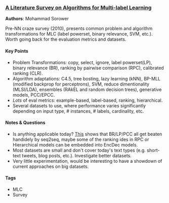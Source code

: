 ### [A Literature Survey on Algorithms for Multi-label Learning][1]

**Authors**: Mohammad Sorower

Pre-NN craze survey (2010), presents common problem and algorithm transformations
for MLC (label powerset, binary relevance, SVM, etc.). Worth going back for the
evaluation metrics and datasets.

#### Key Points

* Problem Transformations: copy, select, ignore, label powerset(LP), binary
  relevance (BR), ranking by pairwise comparison (RPC), calibrated ranking
  (CLR).
* Algorithm adaptations: C4.5, tree bosting, lazy learning (kNN), BP-MLL
  (modified backprop for perceptrons), SVM, reduce dimentionality (MLSI/LDA),
  ensembles (RAkEL and random decision trees), generative models, PCC/EPCC.
* _Lots_ of eval metrics: example-based, label-based, ranking, hierarchical.
* Several datasets to use, where performance varies significantly depending on
  input type, # instances, # labels, cardinality, etc.

#### Notes & Questions

* Is anything applicable today? [This][2] shows that BR/LP/PCC all get beaten
  handidely by seq2seq, maybe some of the ranking ides in RPC or Hierarchical
  models can be embedded into EncDec models.
* Most datasets are small and don't cover today's text types (e.g. short-text
  tweets, blog posts, etc.). Investigate better datasets.
* Very little experimentation, would be interesting to have a showdown of
  current approaches on big datasets.

#### Tags

* MLC
* Survey

[1]: https://www.researchgate.net/publication/266888594_A_Literature_Survey_on_Algorithms_for_Multi-label_Learning "Paper"
[2]: https://papers.nips.cc/paper/7125-maximizing-subset-accuracy-with-recurrent-neural-networks-in-multi-label-classification "MLC via EncDec"
